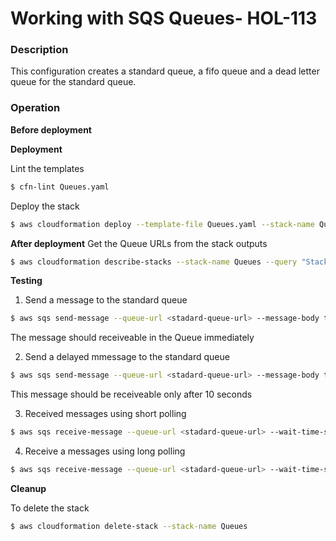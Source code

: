 # Working with SQS Queues- HOL-113

### Description

This configuration creates a standard queue, a fifo queue and a dead letter queue for the standard queue.

### Operation

**Before deployment**

**Deployment**

Lint the templates

```bash
$ cfn-lint Queues.yaml
```

Deploy the stack

```bash
$ aws cloudformation deploy --template-file Queues.yaml --stack-name Queues
```

**After deployment**
Get the Queue URLs from the stack outputs

```bash
$ aws cloudformation describe-stacks --stack-name Queues --query "Stacks[0].Outputs" --no-cli-pager
```

**Testing**

1. Send a message to the standard queue

```bash
$ aws sqs send-message --queue-url <stadard-queue-url> --message-body test-message-1
```

The message should receiveable in the Queue immediately

2. Send a delayed mmessage to the standard queue

```bash
$ aws sqs send-message --queue-url <stadard-queue-url> --message-body test-message-1 --delay-seconds 10
```

This message should be receiveable only after 10 seconds

3. Received messages using short polling

```bash
$ aws sqs receive-message --queue-url <stadard-queue-url> --wait-time-seconds 0
```

4. Receive a messages using long polling

```bash
$ aws sqs receive-message --queue-url <stadard-queue-url> --wait-time-seconds 10
```

**Cleanup**

To delete the stack

```bash
$ aws cloudformation delete-stack --stack-name Queues
```
